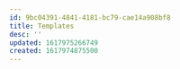 ```yaml
---
id: 9bc04391-4841-4181-bc79-cae14a908bf8
title: Templates
desc: ''
updated: 1617975266749
created: 1617974875500
---
```


